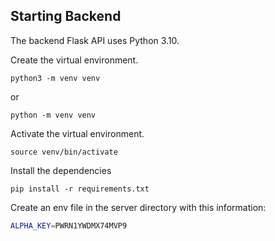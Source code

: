 
## Starting Backend

The backend Flask API uses Python 3.10. 

Create the virtual environment. 

`python3 -m venv venv` 

or

`python -m venv venv`

Activate the virtual environment. 

`source venv/bin/activate`

Install the dependencies

`pip install -r requirements.txt`

Create an env file in the server directory with this information:

```bash
ALPHA_KEY=PWRN1YWDMX74MVP9
```



